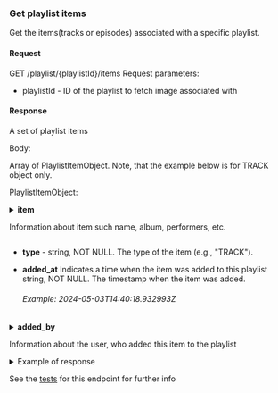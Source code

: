 ### Get playlist items

Get the items(tracks or episodes) associated with a specific playlist.

#### Request

GET /playlist/{playlistId}/items
Request parameters:

- playlistId - ID of the playlist to fetch image associated with

#### Response

A set of playlist items

Body:

Array of PlaylistItemObject.
Note, that the example below is for TRACK object only.

PlaylistItemObject:

<details>
<summary><strong>item</strong> <p>Information about item such name, album, performers, etc.</p></summary>

- id - string, NOT NULL. Unique identifier for the track.
- name - string, NOT NULL. The name of the track.
- duration_ms - integer, NOT NULL. The duration of the track in milliseconds.
- explicit - boolean, NOT NULL. Indicates whether the track contains explicit content.
- track_number - integer, NOT NULL. The track number of the track on the disk. Zero-based index is used and for each disk index started from 0.
- disc_number - integer, NOT NULL. The disc number of the track within its album.

 <details>
    <summary>
    <strong>artists</strong>

  Information about the artists associated with this track
  </summary>

- empty - boolean, NOT NULL. Indicates if the array of items is empty.

    <details>
    <summary>
        <strong>items</strong>
        <p>Array of ArtistObject</p>
    </summary>
  - id - string, NOT NULL. Unique identifier for the artist.
  - name - string, NOT NULL. The name of the artist.
</details>

<details> 
<summary>album <p>Information about album associated with track</p></summary>
    
- id - string, NOT NULL. Unique identifier for the album.
- name - string, NOT NULL. The name of the album.
- album_type - string, NOT NULL. The type of album (e.g., "EPISODE").

- <details> <summary> artists <p> object. Information about the artists associated with the album. </p></summary>
      <details>
      <summary>
        items <p> array of ArtistObject</p>
      </summary>
  <ul>
    <li> id - string, NOT NULL. Unique identifier for the artist.</li>
    <li> name - string, NOT NULL. The name of the artist. </li>
  </ul>
  - empty - boolean, NOT NULL. Indicates if the array of items is empty.
      </details>
  </details>

- total_tracks - integer, NOT NULL. The total number of tracks on the album.

<details>

<summary> release_date <p> object. Information about the release date of the album.</p></summary>

- day - integer. NULLABLE. The day of the release date.
- month - integer. NULLABLE. The month of the release date.
- year - integer. The year of the release date.
- precision - string. The precision of the release date ("DAY", "MONTH", "YEAR").
</details>

<details>

<summary> images <p> object. Contains information about the images for this album </p> </summary>
        <details>
        <summary>
         images - array of ImageObject.
        </summary>

</details>- url - string, NOT NULL. A URL to access the image.
- width - integer, NULLABLE. The image width in pixels.
- height - integer, NULLABLE. The image height in pixels.
  - empty - boolean, NOT NULL. Indicates if the array of images is empty.
  </details>

</details>
</details>
</details>

- **type** - string, NOT NULL. The type of the item (e.g., "TRACK").

- **added_at** Indicates a time when the item was added to this playlist
  string, NOT NULL. The timestamp when the item was added. <h6> Example: 2024-05-03T14:40:18.932993Z </h6>

<details>
<summary>
<strong> added_by </strong>

<p> Information about the user, who added this item to the playlist </p> 
</summary>

- id - string, NOT NULL. Unique identifier for the user who added the item.
- display_name - string, NOT NULL. The display name of the user who added the item.
- type - string, NOT NULL. The type of the user (e.g., "USER").
- uri - string, NOT NULL. A URI to access information about the user.

</details>

<details>
<summary>Example of response</summary>

```json
{
  "items": [
    {
      "item": {
        "id": "04nJixim5a0MAz3PGiVID1",
        "name": "Something",
        "duration_ms": 790024,
        "explicit": true,
        "track_number": 1,
        "disc_number": 1,
        "artists": {
          "items": [
            {
              "id": "fea3aFas3f",
              "name": "Alex G"
            }
          ],
          "empty": false
        },
        "album": {
          "id": "a3la23bu91m",
          "name": "Sarah",
          "album_type": "EPISODE",
          "artists": {
            "items": [
              {
                "id": "fea3aFas3f",
                "name": "Alex G"
              }
            ],
            "empty": false
          },
          "total_tracks": 2,
          "release_date": {
            "day": 21,
            "month": 2,
            "year": 2022,
            "precision": "DAY"
          },
          "images": {
            "images": [
              {
                "url": "https://i.pinimg.com/564x/02/27/b0/0227b0ff5ff93d6429d2c80d402cea43.jpg",
                "width": null,
                "height": null
              },
              {
                "url": "https://i.pinimg.com/564x/db/ff/9f/dbff9f74ef082687010dacc455eac7ac.jpg",
                "width": null,
                "height": null
              },
              {
                "url": "https://i.pinimg.com/564x/77/59/e6/7759e6183f1853857180149f74ea7777.jpg",
                "width": 300,
                "height": 300
              }
            ],
            "empty": false
          }
        },
        "type": "TRACK"
      },
      "added_at": "2024-05-03T14:40:18.932993Z",
      "added_by": {
        "id": "123",
        "display_name": "123",
        "type": "USER",
        "uri": "sonata:user:123"
      }
    }
  ]
}
```

</details>

See the [tests](/src/test/java/com/odeyalo/sonata/playlists/controller/FetchPlaylistTracksEndpointTest.java) for this
endpoint for further info
